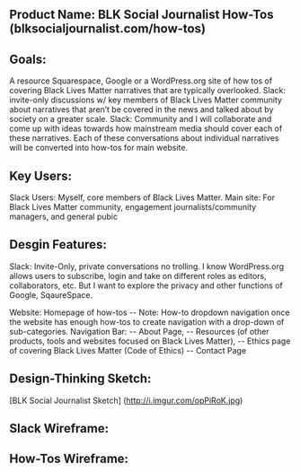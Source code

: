 ## Product Name: BLK Social Journalist How-Tos (blksocialjournalist.com/how-tos)

## Goals:
A resource Squarespace, Google or a WordPress.org site of how tos of covering Black Lives Matter narratives that are typically overlooked.
Slack: invite-only discussions w/ key members of Black Lives Matter community about narratives that aren’t be covered in the news and talked about by society on a greater scale.
Slack: Community and I will collaborate and come up with ideas towards how mainstream media should cover each of these narratives.
Each of these conversations about individual narratives will be converted into how-tos for main website. 

## Key Users:
Slack Users: Myself, core members of Black Lives Matter.
Main site: For Black Lives Matter community, engagement journalists/community managers, and general pubic

## Desgin Features: 
Slack: Invite-Only, private conversations
no trolling.
I know WordPress.org allows users to subscribe, login and take on different roles as editors, collaborators, etc.
But I want to explore the privacy and other functions of Google, SqaureSpace. 

Website: 
Homepage of how-tos
-- Note: How-to dropdown navigation once the website has enough how-tos to create navigation with a drop-down of sub-categories.
Navigation Bar: 
-- About Page, 
-- Resources (of other products, tools and websites focused on Black Lives Matter), 
-- Ethics page of covering Black Lives Matter (Code of Ethics)
-- Contact Page

## Design-Thinking Sketch:
[BLK Social Journalist Sketch] (http://i.imgur.com/opPiRoK.jpg)

## Slack Wireframe: 

## How-Tos Wireframe:

